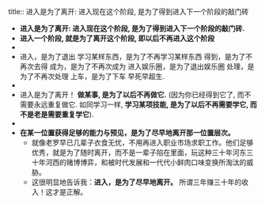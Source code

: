 title:: 进入是为了离开: 进入现在这个阶段, 是为了得到进入下一个阶段的敲门砖

- **进入是为了离开: 进入现在这个阶段, 是为了得到进入下一个阶段的敲门砖.**
- **进入一个阶段, 就是为了离开这个阶段, 即以后不再进入这个阶段**
-
- 进入，是为了退出 
  学习某样东西，是为了不再学习某样东西 
  得到，是为了不再次去得 
  成为，是为了不再次成为 
  进入娱乐圈，是为了退出娱乐圈 
  处理，是为了不再次处理 
  上车，是为了下车 
  早死早超生.
-
- 进入是为了离开！ **做某事, 是为了以后不再做它.** 
  (因为你已经得到它了, 而不需要永远重复做它. 如同学习一样,  **学习某项技能, 是为了以后不再需要学它, 而不是老是需要重复学它**).
-
- **在某一位置获得足够的能力与预见，是为了尽早地离开那一位置层次。**
	- 就像老罗早已几辈子衣食无忧，不用再进入职业市场求职工作。他们足够优秀，就是为了随时离开，而不是一辈子陷在里面，玩这种三十年河东三十年河西的赌博博弈，和被时代发展和一代代小鲜肉口味变换所淘汰的威胁。
	- 这很明显地告诉我：**进入，是为了尽早地离开。** 所谓三年赚三十年的收入！这才是正解。